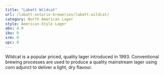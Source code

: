 ```yaml
---
title: "Labatt Wildcat"
url: /labatt-ontario-breweries/labatt-wildcat/
category: North American Lager
style: American-Style Lager
abv: 4.9
ibu: 0
srm: 0
upc: 0
---
```

Wildcat is a popular priced, quality lager introduced in 1993. Conventional brewing processes are used to produce a quality mainstream lager using corn adjunct to deliver a light, dry flavour.
